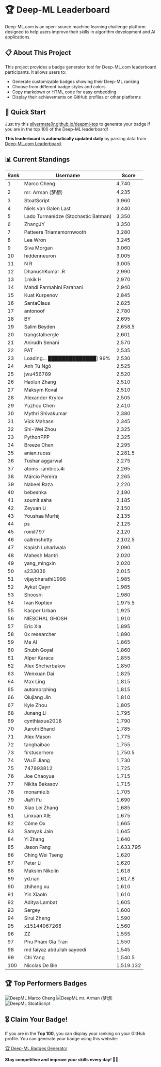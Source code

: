 # 🏆 Deep-ML Leaderboard

Deep-ML.com is an open-source machine learning challenge platform designed to help users improve their skills in algorithm development and AI applications.  

## 📋 About This Project

This project provides a badge generator tool for Deep-ML.com leaderboard participants. It allows users to:
- Generate customizable badges showing their Deep-ML ranking
- Choose from different badge styles and colors
- Copy markdown or HTML code for easy embedding
- Display their achievements on GitHub profiles or other platforms

## 🚀 Quick Start

Just try this [silvermete0r.github.io/deepml-top](silvermete0r.github.io/deepml-top) to generate your badge if you are in the top 100 of the Deep-ML leaderboard!

**This leaderboard is automatically updated daily** by parsing data from [Deep-ML.com Leaderboard](https://www.deep-ml.com/leaderboard).  

## 📊 Current Standings  

<!-- LEADERBOARD_START -->
| Rank | Username | Score |
|------|---------|-------|
| 1 | Marco Cheng | 4,740 |
| 2 | mr. Arman (梦想) | 4,235 |
| 3 | StoatScript | 3,960 |
| 4 | Niels van Galen Last | 3,440 |
| 5 | Lado Turmanidze (Stochastic Batman) | 3,350 |
| 6 | ZhangJY | 3,350 |
| 7 | Patteera Triamamornwooth | 3,280 |
| 8 | Lea Wron | 3,245 |
| 9 | Siva Morgan | 3,060 |
| 10 | hiddenneuron | 3,005 |
| 11 | N R | 3,005 |
| 12 | DhanushKumar .R | 2,990 |
| 13 | 1nkik H | 2,970 |
| 14 | Mahdi Farmahini Farahani | 2,940 |
| 15 | Kuat Kurpenov | 2,845 |
| 16 | SantaClaus | 2,825 |
| 17 | antonoof | 2,780 |
| 18 | BY | 2,695 |
| 19 | Salim Beyden | 2,658.5 |
| 20 | trangstalbergle | 2,601 |
| 21 | Anirudh Senani | 2,570 |
| 22 | PAT | 2,535 |
| 23 | Loading… ██████████████] 99% | 2,530 |
| 24 | Anh Tú Ngô | 2,525 |
| 25 | jwu456789 | 2,520 |
| 26 | Haolun Zhang | 2,510 |
| 27 | Maksym Koval | 2,510 |
| 28 | Alexander Krylov | 2,505 |
| 29 | Yuzhou Chen | 2,410 |
| 30 | Mythri Shivakumar | 2,380 |
| 31 | Vick Mahase | 2,345 |
| 32 | Shi-Wei Zhou | 2,325 |
| 33 | PythonPPP | 2,325 |
| 34 | Breeze Chen | 2,295 |
| 35 | anian.ruoss | 2,281.5 |
| 36 | Tushar aggarwal | 2,275 |
| 37 | atoms-iambics.4i | 2,265 |
| 38 | Márcio Pereira | 2,265 |
| 39 | Nabeel Raza | 2,220 |
| 40 | bebeshka | 2,190 |
| 41 | soumit saha | 2,185 |
| 42 | Zeyuan Li | 2,150 |
| 43 | Youshaa Murhij | 2,135 |
| 44 | ps | 2,125 |
| 45 | romil797 | 2,120 |
| 46 | callrmshetty | 2,102.5 |
| 47 | Kapish Luhariwala | 2,090 |
| 48 | Mahesh Mantri | 2,020 |
| 49 | yang_mingxin | 2,020 |
| 50 | s233036 | 2,015 |
| 51 | vijaybharathi1998 | 1,985 |
| 52 | Aykut Çayır | 1,985 |
| 53 | Shooshi | 1,980 |
| 54 | Ivan Koptiev | 1,975.5 |
| 55 | Kacper Urban | 1,925 |
| 56 | NIESCHAL GHOSH | 1,910 |
| 57 | Eric Xia | 1,895 |
| 58 | 0x researcher | 1,890 |
| 59 | Ma Al | 1,865 |
| 60 | Shubh Goyal | 1,860 |
| 61 | Alper Karaca | 1,855 |
| 62 | Alex Shcherbakov | 1,850 |
| 63 | Wenxuan Dai | 1,825 |
| 64 | Max Ling | 1,815 |
| 65 | automorphing | 1,815 |
| 66 | Qiujiang Jin | 1,810 |
| 67 | Kyle Zhou | 1,805 |
| 68 | Junang Li | 1,795 |
| 69 | cynthiaxue2018 | 1,790 |
| 70 | Aarohi Bhand | 1,785 |
| 71 | Alex Mason | 1,775 |
| 72 | tanghaibao | 1,755 |
| 73 | firstuserhere | 1,750.5 |
| 74 | Wu.E Jiang | 1,730 |
| 75 | 747893812 | 1,725 |
| 76 | Joe Chaoyue | 1,715 |
| 77 | Nikita Bekasov | 1,715 |
| 78 | monamie.b | 1,705 |
| 79 | JiaYi Fu | 1,690 |
| 80 | Xiao Lei Zhang | 1,685 |
| 81 | Linxuan XIE | 1,675 |
| 82 | Côme Ox | 1,665 |
| 83 | Samyak Jain | 1,645 |
| 84 | Yi Zhang | 1,640 |
| 85 | Jason Fang | 1,633.795 |
| 86 | Ching Wei Tseng | 1,620 |
| 87 | Peter Li | 1,620 |
| 88 | Maksim Nikolin | 1,618 |
| 89 | yd.nan | 1,617.8 |
| 90 | zhiheng xu | 1,610 |
| 91 | Yin Xiaoln | 1,610 |
| 92 | Aditya Lambat | 1,605 |
| 93 | Sergey | 1,600 |
| 94 | Sirui Zheng | 1,590 |
| 95 | x15144067268 | 1,560 |
| 96 | ZZ | 1,555 |
| 97 | Phu Pham Gia Tran | 1,550 |
| 98 | md faiyaz abdullah sayeedi | 1,545 |
| 99 | Chi Yang | 1,540.5 |
| 100 | Nicolas De Bie | 1,519.132 |
<!-- LEADERBOARD_END -->

## 🏆 Top Performers Badges

<!-- BADGES_START -->
![DeepML Marco Cheng](https://img.shields.io/badge/dynamic/json?url=https%3A%2F%2Fraw.githubusercontent.com%2Fsilvermete0r%2Fdeepml-top%2Fmain%2Fbadges.json&query=%24.4091c1a21900bd2c7d3f4e343acddda1.label&prefix=Rank%20&style=for-the-badge&label=%F0%9F%9A%80%20DeepML&color=blue&link=https%3A%2F%2Fwww.deep-ml.com%2Fleaderboard)
![DeepML mr. Arman (梦想)](https://img.shields.io/badge/dynamic/json?url=https%3A%2F%2Fraw.githubusercontent.com%2Fsilvermete0r%2Fdeepml-top%2Fmain%2Fbadges.json&query=%24.1247b1b5b9cd95e98d7ff7438207406f.label&prefix=Rank%20&style=for-the-badge&label=%F0%9F%9A%80%20DeepML&color=blue&link=https%3A%2F%2Fwww.deep-ml.com%2Fleaderboard)
![DeepML StoatScript](https://img.shields.io/badge/dynamic/json?url=https%3A%2F%2Fraw.githubusercontent.com%2Fsilvermete0r%2Fdeepml-top%2Fmain%2Fbadges.json&query=%24.2561d6c634fa6c4eb794454446029d95.label&prefix=Rank%20&style=for-the-badge&label=%F0%9F%9A%80%20DeepML&color=blue&link=https%3A%2F%2Fwww.deep-ml.com%2Fleaderboard)
<!-- BADGES_END -->

## 🎖 Claim Your Badge!  

If you are in the **Top 100**, you can display your ranking on your GitHub profile. You can generate your badge using this website:

[🏆 Deep-ML Badges Generator](https://silvermete0r.github.io/deepml-top/)

**Stay competitive and improve your skills every day! 🚀🔥**